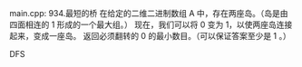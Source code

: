 main.cpp:
934.最短的桥
在给定的二维二进制数组 A 中，存在两座岛。（岛是由四面相连的 1 形成的一个最大组。）
现在，我们可以将 0 变为 1，以使两座岛连接起来，变成一座岛。
返回必须翻转的 0 的最小数目。（可以保证答案至少是 1 。）

DFS
